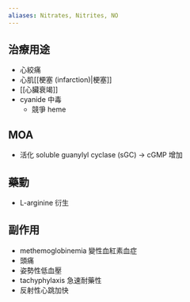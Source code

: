 ```yaml
---
aliases: Nitrates, Nitrites, NO
---
```

## 治療用途
- 心絞痛
- 心肌[[梗塞 (infarction)|梗塞]]
- [[心臟衰竭]] 
- cyanide 中毒
	- 競爭 heme
## MOA
- 活化 soluble guanylyl cyclase (sGC) $\rightarrow$ cGMP 增加
## 藥動
- L-arginine 衍生
## 副作用
- methemoglobinemia 變性血紅素血症
- 頭痛
- 姿勢性低血壓
- tachyphylaxis 急速耐藥性
- 反射性心跳加快
